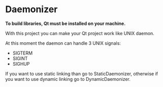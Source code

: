 # Daemonizer
**To build libraries, Qt must be installed on your machine.**

With this project you can make your Qt project work like UNIX daemon.

At this moment the daemon can handle 3 UNIX signals:
* SIGTERM
* SIGINT 
* SIGHUP

If you want to use static linking than go to StaticDaemonizer, otherwise
if you want to use dynamic linking go to DynamicDaemonizer.
